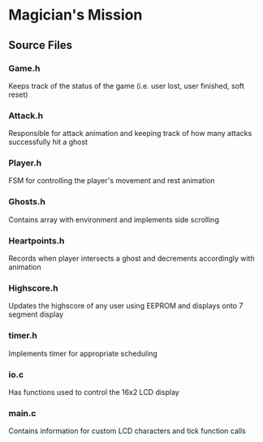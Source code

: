 # Magician's Mission

## Source Files

### Game.h
Keeps track of the status of the game (i.e. user lost, user finished, soft reset)
### Attack.h
Responsible for attack animation and keeping track of how many attacks successfully hit a ghost
### Player.h
FSM for controlling the player's movement and rest animation
### Ghosts.h
Contains array with environment and implements side scrolling
### Heartpoints.h
Records when player intersects a ghost and decrements accordingly with animation
### Highscore.h
Updates the highscore of any user using EEPROM and displays onto 7 segment display
### timer.h
Implements timer for appropriate scheduling
### io.c
Has functions used to control the 16x2 LCD display
### main.c
Contains information for custom LCD characters and tick function calls

